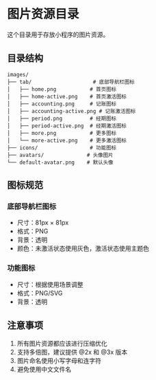 # 图片资源目录

这个目录用于存放小程序的图片资源。

## 目录结构

```
images/
├── tab/                    # 底部导航栏图标
│   ├── home.png           # 首页图标
│   ├── home-active.png    # 首页激活图标
│   ├── accounting.png     # 记账图标
│   ├── accounting-active.png # 记账激活图标
│   ├── period.png         # 经期图标
│   ├── period-active.png  # 经期激活图标
│   ├── more.png           # 更多图标
│   └── more-active.png    # 更多激活图标
├── icons/                 # 功能图标
├── avatars/              # 头像图片
└── default-avatar.png    # 默认头像
```

## 图标规范

### 底部导航栏图标
- 尺寸：81px × 81px
- 格式：PNG
- 背景：透明
- 颜色：未激活状态使用灰色，激活状态使用主题色

### 功能图标
- 尺寸：根据使用场景调整
- 格式：PNG/SVG
- 背景：透明

## 注意事项

1. 所有图片资源都应该进行压缩优化
2. 支持多倍图，建议提供 @2x 和 @3x 版本
3. 图片命名使用小写字母和连字符
4. 避免使用中文文件名

